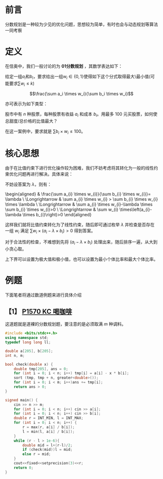 # 前言

分数规划是一种较为少见的优化问题，思想较为简单，有时也会与动态规划等算法一同考察

# 定义

在信奥中，我们一般讨论的为 **01分数规划** ，其数学表达如下：

给定一组$a_i$和$b_i$，要求给出一组$w_i\in \{0,1\}$使得如下这个分式取得最大\最小值(可能要求$\sum w_i \le k$)

$$\frac{\sum a_i \times w_i}{\sum b_i \times w_i}$$

亦可表示为如下类型：

股市中有 $n$ 种股票，每种股票有收益 $a_i$ 和成本 $b_i$。用最多 $100$ 元买股票，如何使总甜度/总价格的比值最大？

在这一案例中，要求就是 $\sum b_i \times w_i \le 100$。

# 核心思想

由于在比值约束下进行优化操作较为困难，我们不妨考虑将其转化为一般的线性约束优化问题再进行解决。具体来说：

不妨设答案为 $\lambda$，则有：

\begin{aligned}
& \frac{\sum a_{i} \times w_{i}}{\sum b_{i} \times w_{i}}= \lambda \\
\Longrightarrow & \sum a_{i} \times w_{i} > \sum b_{i} \times w_{i} \times \lambda \\
\Longrightarrow & \sum a_{i} \times w_{i}-\lambda \times \sum b_{i} \times w_{i}>0 \\
\Longrightarrow & \sum w_{i} \times\left(a_{i}- \lambda \times b_{i}\right)>0
\end{aligned}

这样我们就将比值约束转化为了线性约束，随后即可通过枚举 $\lambda$ 并检查是否存在一组 $w_i$ 满足 $\sum w_{i} \times \left( a_{i}- \lambda \times b_{i}\right)>0$ 得到答案。

对于合法性的检查，不难想到先将 $\left( a_{i}- \lambda \times b_{i}\right)$ 处理出来，随后排序一遍，从大到小贪心取。

上下界可以设置为极大值和极小值，也可以设置为最小个体比率和最大个体比率。

# 例题

下面笔者将通过数道例题来进行具体介绍

## 【1】 [P1570 KC 喝咖啡](https://www.luogu.com.cn/problem/P1570)

这道题就是道裸的分数规划题，要注意的是必须取满 $m$ 种调料。

```cpp
#include <bits/stdc++.h>
using namespace std;
typedef long long ll;

double a[205], b[205];
int n, m;

bool check(double x) {
	double tmp[205], ans = 0;
	for (int i = 0; i < n; i++) tmp[i] = a[i] - x * b[i];
	sort (tmp, tmp + n, greater<double>());
	for (int i = 0; i < m; i++)ans += tmp[i];
	return ans > 0;
}

signed main() {
	cin >> n >> m;
	for (int i = 0; i < n; i++) cin >> a[i];
	for (int i = 0; i < n; i++) cin >> b[i];
	double r = INT_MIN, l = INT_MAX;
	for (int i = 0; i < n; i++) {
		r = max(r, a[i] / b[i]);
		l = min(l, a[i] / b[i]);
	}
	while (r - l > 1e-6){
		double mid = l+(r-l)/2;
		if (check(mid))l = mid;
		else r = mid;
	}
	cout<<fixed<<setprecision(3)<<r;
	return 0;
}
```